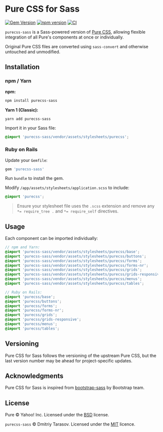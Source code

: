 # Pure CSS for Sass

[![Gem Version](https://badge.fury.io/rb/purecss-sass.svg)](https://badge.fury.io/rb/purecss-sass)
[![npm version](https://badge.fury.io/js/purecss-sass.svg)](https://badge.fury.io/js/purecss-sass)
[![CI](https://github.com/rubysamurai/purecss-sass/workflows/CI/badge.svg)](https://github.com/rubysamurai/purecss-sass/actions?query=workflow%3ACI)

`purecss-sass` is a Sass-powered version of [Pure CSS](https://purecss.io/), allowing flexible integration of all Pure's components at once or individually.

Original Pure CSS files are converted using `sass-convert` and otherwise untouched and unmodified.

## Installation

### npm / Yarn

**npm:**

```bash
npm install purecss-sass
```

**Yarn 1 (Classic):**

```bash
yarn add purecss-sass
```

Import it in your Sass file:

```scss
@import 'purecss-sass/vendor/assets/stylesheets/purecss';
```

### Ruby on Rails

Update your `Gemfile`:

```ruby
gem 'purecss-sass'
```

Run `bundle` to install the gem.

Modify `/app/assets/stylesheets/application.scss` to include:

```scss
@import 'purecss';
```

> Ensure your stylesheet file uses the `.scss` extension and remove any `*= require_tree .` and `*= require_self` directives.

## Usage

Each component can be imported individually:

```scss
// npm and Yarn:
@import 'purecss-sass/vendor/assets/stylesheets/purecss/base';
@import 'purecss-sass/vendor/assets/stylesheets/purecss/buttons';
@import 'purecss-sass/vendor/assets/stylesheets/purecss/forms';
@import 'purecss-sass/vendor/assets/stylesheets/purecss/forms-nr';
@import 'purecss-sass/vendor/assets/stylesheets/purecss/grids';
@import 'purecss-sass/vendor/assets/stylesheets/purecss/grids-responsive';
@import 'purecss-sass/vendor/assets/stylesheets/purecss/menus';
@import 'purecss-sass/vendor/assets/stylesheets/purecss/tables';

// Ruby on Rails:
@import 'purecss/base';
@import 'purecss/buttons';
@import 'purecss/forms';
@import 'purecss/forms-nr';
@import 'purecss/grids';
@import 'purecss/grids-responsive';
@import 'purecss/menus';
@import 'purecss/tables';
```

## Versioning

Pure CSS for Sass follows the versioning of the upstream Pure CSS, but the last version number may be ahead for project-specific updates.

## Acknowledgments

Pure CSS for Sass is inspired from [bootstrap-sass](https://github.com/twbs/bootstrap-sass) by Bootstrap team.

## License

Pure © Yahoo! Inc. Licensed under the [BSD](https://github.com/pure-css/pure/blob/master/LICENSE) license.

`purecss-sass` © Dmitriy Tarasov. Licensed under the [MIT](LICENSE.txt) licence.
